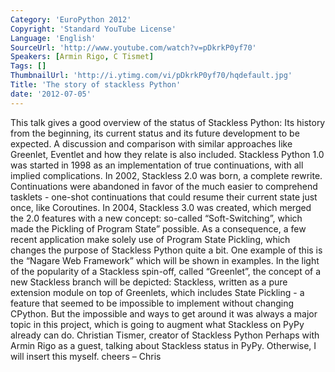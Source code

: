 ```yaml
---
Category: 'EuroPython 2012'
Copyright: 'Standard YouTube License'
Language: 'English'
SourceUrl: 'http://www.youtube.com/watch?v=pDkrkP0yf70'
Speakers: [Armin Rigo, C Tismet]
Tags: []
ThumbnailUrl: 'http://i.ytimg.com/vi/pDkrkP0yf70/hqdefault.jpg'
Title: 'The story of stackless Python'
date: '2012-07-05'
---
```

This talk gives a good overview of the status of Stackless Python: Its history
from the beginning, its current status and its future development to be
expected. A discussion and comparison with similar approaches like Greenlet,
Eventlet and how they relate is also included. Stackless Python 1.0 was
started in 1998 as an implementation of true continuations, with all implied
complications. In 2002, Stackless 2.0 was born, a complete rewrite.
Continuations were abandoned in favor of the much easier to comprehend
tasklets - one-shot continuations that could resume their current state just
once, like Coroutines. In 2004, Stackless 3.0 was created, which merged the
2.0 features with a new concept: so-called “Soft-Switching”, which made the
Pickling of Program State” possible. As a consequence, a few recent
application make solely use of Program State Pickling, which changes the
purpose of Stackless Python quite a bit. One example of this is the “Nagare
Web Framework” which will be shown in examples. In the light of the popularity
of a Stackless spin-off, called “Greenlet”, the concept of a new Stackless
branch will be depicted: Stackless, written as a pure extension module on top
of Greenlets, which includes State Pickling - a feature that seemed to be
impossible to implement without changing CPython. But the impossible and ways
to get around it was always a major topic in this project, which is going to
augment what Stackless on PyPy already can do. Christian Tismer, creator of
Stackless Python Perhaps with Armin Rigo as a guest, talking about Stackless
status in PyPy. Otherwise, I will insert this myself. cheers – Chris

